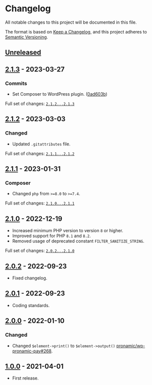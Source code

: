 [2.0.2]: https://github.com/pronamic/wp-html/compare/2.0.1...2.0.2
# Changelog
All notable changes to this project will be documented in this file.

The format is based on [Keep a Changelog](https://keepachangelog.com/en/1.0.0/),
and this project adheres to [Semantic Versioning](https://semver.org/spec/v2.0.0.html).

## [Unreleased]

## [2.1.3] - 2023-03-27

### Commits

- Set Composer to WordPress plugin. ([0ad603b](https://github.com/pronamic/wp-html/commit/0ad603b551107bf6f144395f32aa2a4292bb5fd0))

Full set of changes: [`2.1.2...2.1.3`][2.1.3]

[2.1.3]: https://github.com/pronamic/wp-html/compare/v2.1.2...v2.1.3

## [2.1.2] - 2023-03-03
### Changed

- Updated `.gitattributes` file.

Full set of changes: [`2.1.1...2.1.2`][2.1.2]

[2.1.2]: https://github.com/pronamic/wp-html/compare/v2.1.1...v2.1.2

## [2.1.1] - 2023-01-31
### Composer

- Changed `php` from `>=8.0` to `>=7.4`.

Full set of changes: [`2.1.0...2.1.1`][2.1.1]

[2.1.1]: https://github.com/pronamic/wp-html/compare/v2.1.0...v2.1.1

## [2.1.0] - 2022-12-19
- Increased minimum PHP version to version `8` or higher.
- Improved support for PHP `8.1` and `8.2`.
- Removed usage of deprecated constant `FILTER_SANITIZE_STRING`.

Full set of changes: [`2.0.2...2.1.0`][2.1.0]

[2.1.0]: https://github.com/pronamic/wp-html/compare/2.0.2...2.1.0

## [2.0.2] - 2022-09-23
- Fixed changelog.

## [2.0.1] - 2022-09-23
- Coding standards.

## [2.0.0] - 2022-01-10
### Changed
- Changed `$element->print()` to `$element->output()` [pronamic/wp-pronamic-pay#268](https://github.com/pronamic/wp-pronamic-pay/issues/268).

## [1.0.0] - 2021-04-01
- First release.

[Unreleased]: https://github.com/pronamic/wp-html/compare/2.0.2...HEAD
[2.0.1]: https://github.com/pronamic/wp-html/compare/2.0.0...2.0.1
[2.0.0]: https://github.com/pronamic/wp-html/compare/1.0.0...2.0.0
[1.0.0]: https://github.com/pronamic/wp-html/releases/tag/1.0.0
